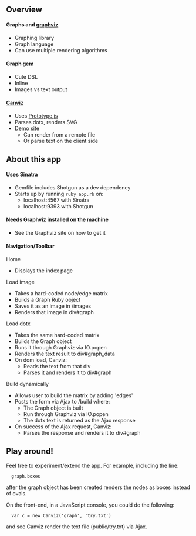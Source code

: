 ## Overview

#### Graphs and [graphviz](http://graphviz.org)

  - Graphing library
  - Graph language
  - Can use multiple rendering algorithms

#### Graph [gem](http://github.com/seattlerb/graph)

  - Cute DSL
  - Inline
  - Images vs text output

#### [Canviz](http://code.google.com/p/canviz)

  - Uses [Prototype.js](http://prototypejs.org)
  - Parses dotx, renders SVG
  - [Demo site](http://ryandesign.com/canviz)
    - Can render from a remote file
    - Or parse text on the client side

## About this app

#### Uses Sinatra

  - Gemfile includes Shotgun as a dev dependency
  - Starts up by running `ruby app.rb` on:
    - localhost:4567 with Sinatra
    - localhost:9393 with Shotgun

#### Needs Graphviz installed on the machine

  - See the Graphviz site on how to get it

#### Navigation/Toolbar

 Home

 - Displays the index page

 Load image

 - Takes a hard-coded node/edge matrix
 - Builds a Graph Ruby object
 - Saves it as an image in /images
 - Renders that image in div#graph

 Load dotx

 - Takes the same hard-coded matrix
 - Builds the Graph object
 - Runs it through Graphviz via IO.popen
 - Renders the text result to div#graph_data
 - On dom load, Canviz:
   - Reads the text from that div
   - Parses it and renders it to div#graph

 Build dynamically

  - Allows user to build the matrix by adding 'edges'
  - Posts the form via Ajax to /build where:
    - The Graph object is built
    - Run through Graphviz via IO.popen
    - The dotx text is returned as the Ajax response
  - On success of the Ajax request, Canviz:
    - Parses the response and renders it to div#graph

## Play around!
Feel free to experiment/extend the app. For example, including the line:

      graph.boxes

after the graph object has been created renders the nodes as boxes instead of ovals.

On the front-end, in a JavaScript console, you could do the following:

      var c = new Canviz('graph', 'try.txt')

and see Canviz render the text file (public/try.txt) via Ajax.
